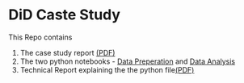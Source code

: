 # DiD Caste Study
This Repo contains 
1. The case study report [(PDF)](Case_study_DiD_GRB.pdf)
2. The two python notebooks - [Data Preperation](airlines-01-dataprep.ipynb)  and [Data Analysis](airlines-02-analysis.ipynb)
3. Technical Report explaining the the python file[(PDF)](Techincal_Note_Case_study_DiD.pdf)
